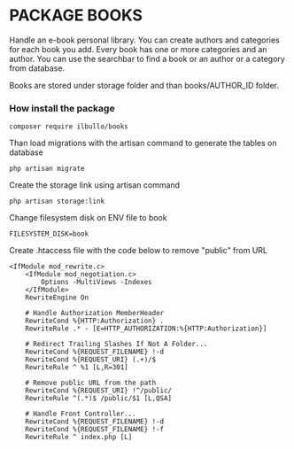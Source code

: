 # PACKAGE BOOKS

Handle an e-book personal library. 
You can create authors and categories for each book you add. 
Every book has one or more categories and an author. 
You can use the searchbar to find a book or an author or a category from database. 

Books are stored under storage folder and than books/AUTHOR_ID folder.

### How install the package

`composer require ilbullo/books`

Than load migrations with the artisan command to generate the tables on database

`php artisan migrate`

Create the storage link using artisan command

`php artisan storage:link`

Change filesystem disk on ENV file to book

`FILESYSTEM_DISK=book`

Create .htaccess file with the code below to remove "public" from URL

```
<IfModule mod_rewrite.c>     
    <IfModule mod_negotiation.c>         
        Options -MultiViews -Indexes     
    </IfModule>
    RewriteEngine On

    # Handle Authorization MemberHeader
    RewriteCond %{HTTP:Authorization} .
    RewriteRule .* - [E=HTTP_AUTHORIZATION:%{HTTP:Authorization}]

    # Redirect Trailing Slashes If Not A Folder...
    RewriteCond %{REQUEST_FILENAME} !-d
    RewriteCond %{REQUEST_URI} (.+)/$
    RewriteRule ^ %1 [L,R=301]

    # Remove public URL from the path
    RewriteCond %{REQUEST_URI} !^/public/
    RewriteRule ^(.*)$ /public/$1 [L,QSA]

    # Handle Front Controller...
    RewriteCond %{REQUEST_FILENAME} !-d
    RewriteCond %{REQUEST_FILENAME} !-f
    RewriteRule ^ index.php [L]
```

